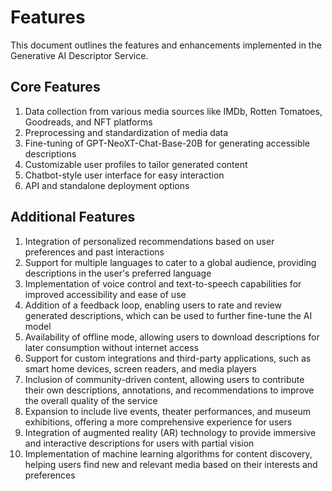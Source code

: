 # Features

This document outlines the features and enhancements implemented in the Generative AI Descriptor Service.

## Core Features

1. Data collection from various media sources like IMDb, Rotten Tomatoes, Goodreads, and NFT platforms
2. Preprocessing and standardization of media data
3. Fine-tuning of GPT-NeoXT-Chat-Base-20B for generating accessible descriptions
4. Customizable user profiles to tailor generated content
5. Chatbot-style user interface for easy interaction
6. API and standalone deployment options

## Additional Features

1. Integration of personalized recommendations based on user preferences and past interactions
2. Support for multiple languages to cater to a global audience, providing descriptions in the user's preferred language
3. Implementation of voice control and text-to-speech capabilities for improved accessibility and ease of use
4. Addition of a feedback loop, enabling users to rate and review generated descriptions, which can be used to further fine-tune the AI model
5. Availability of offline mode, allowing users to download descriptions for later consumption without internet access
6. Support for custom integrations and third-party applications, such as smart home devices, screen readers, and media players
7. Inclusion of community-driven content, allowing users to contribute their own descriptions, annotations, and recommendations to improve the overall quality of the service
8. Expansion to include live events, theater performances, and museum exhibitions, offering a more comprehensive experience for users
9. Integration of augmented reality (AR) technology to provide immersive and interactive descriptions for users with partial vision
10. Implementation of machine learning algorithms for content discovery, helping users find new and relevant media based on their interests and preferences
